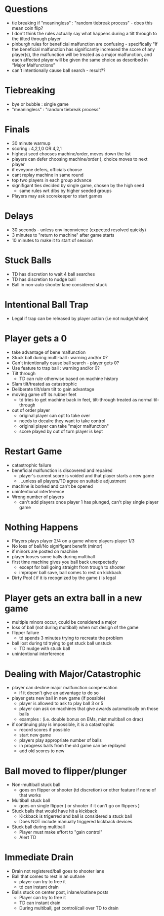 # Questions
* tie breaking if "meaningless" : "random tiebreak process" - does this mean coin flip?
* I don't think the rules actually say what happens during a tilt through to the tilted through player
* pinburgh rules for beneficial malfunction are confusing - specifically "If the beneficial malfunction has significantly increased the score of any player(s), the malfunction will be treated as a major malfunction, and each affected player will be given the same choice as described in “Major Malfunctions”
* can't intentionally cause ball search - result??

# Tiebreaking
* bye or bubble : single game
* "meaningless" : "random tiebreak process"

# Finals
* 30 minute warmup
* scoring : 4,2,1,0 OR 4,2,1
* highest seed chooses machine/order, moves down the list
* players can defer choosing machine/order ), choice moves to next player
* if eveyone defers, officials choose
* cant replay machine in same round
* top two players in each group advance
* signifigant ties decided by single game, chosen by the high seed
  * same rules wrt dibs by higher seeded groups
* Players may ask scorekeeper to start games

# Delays
* 30 seconds - unless env inconvience (expected resolved quickly)
* 3 minutes to "return to machine" after game starts
* 10 minutes to make it to start of session

# Stuck Balls
* TD has discretion to wait 4 ball searches
* TD has discretion to nudge ball
* Ball in non-auto shooter lane considered stuck

# Intentional Ball Trap
* Legal if trap can be released by player action (i.e not nudge/shake)

# Player gets a 0
* take advantage of bene malfunction
* Stuck ball during multi-ball : warning and/or 0?
* Can't intentionally cause ball search - player gets 0?
* Use feature to trap ball : warning and/or 0? 
* Tilt through 
  * TD can rule otherwise based on machine history
* Slam tilt/treated as catastrophic
* Deliberate tilt/slam tilt to gain advantage
* moving game off its rubber feet
  * td tries to get machine back in feet, tilt-through treated as normal til-through
* out of order player
  * original player can opt to take over 
  * needs to decalre they want to take control
  * original player can take "major malfunction"
  * score played by out of turn player is kept

# Restart Game
* catastrophic failure 
* beneficial malfunction is discovered and repaired
  * player's current score is voided and that player starts a new game
  * ...unless all players/TD agree on suitable adjustment
* machine is borked and can't be opened
* unintentional interference
* Wrong number of players
  * can't add players once player 1 has plunged, can't play single player game


# Nothing Happens
* Players plays player 2/4 on a game where players player 1/3
* No loss of ball/No signifigant benefit (minor)
* if minors are posted on machine
* player looses some balls during multiball
* first time machine gives you ball back unexpectadly
  * except for ball going straight from trough to shooter
  * improper ball save, ball comes to rest on kickback 
* Dirty Pool ( if it is recognized by the game ) is legal

# Player gets an extra ball in a new game
* multiple minors occur, could be considered a major
* loss of ball (not during multiball) when not design of the game
* flipper failure
  * td spends 3 minutes trying to recreate the problem  
* ball lost during td trying to get stuck ball unstuck
  * TD nudge with stuck ball
* unintentional interference

# Dealing with Major/Catastrophic
* player can decline major malfunction compensation
  * if it doesn't give an advantage to do so
* player gets new ball in new game (if possible)
  * player is allowed to ask to play ball 3 or 5
  * player can ask on machines that give awards automatically on those balls 
  * examples : (i.e. double bonus on EMs, mist multiball on drac)
* if continuing play is impossible, it is a catastrophic
  * record scores if possible
  * start new game
  * players play appropriate number of balls 
  * in progress balls from the old game can be replayed
  * add old scores to new

# Ball moved to flipper/plunger
* Non-multiball stuck ball
  * goes on flipper or shooter (td discretion) or other feature if none of that works
* Multiball stuck ball
  * goes on single flipper ( or shooter if it can't go on flippers )
* Stuck balls that would have hit a kickback
  * Kickback is trigerred and ball is considered a stuck ball
  * Does NOT include manually triggered kickback devices
* Stuck ball during multiball
  * Player must make effort to "gain control"
  * Alert TD

# Immediate Drain
* Drain not registered/ball goes to shooter lane
* Ball that comes to rest in an outlane
  * player can try to free it
  * td can instant drain
* Balls stuck on center post, inlane/outlane posts
  * Player can try to free it
  * TD can instant drain
  * During multiball, get control/call over TD to drain
